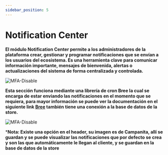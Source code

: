 ```yaml
---
sidebar_position: 5
---
```

# Notification Center

**El módulo Notification Center permite a los administradores de la plataforma crear, gestionar y programar notificaciones que se envían a los usuarios del ecosistema. Es una herramienta clave para comunicar información importante, mensajes de bienvenida, alertas o actualizaciones del sistema de forma centralizada y controlada.**

![MFA-Disable](/img/backoffice-user/notification_center_backoffice.png)

**Esta sección funciona mediante una librería de cron Bree la cual se encarga de estar enviando las notificaciones en el momento que se requiera, para mayor información se puede ver la documentación en el siguiente link  [Bree](https://www.npmjs.com/package/bree) también tiene una conexión a la base de datos de la store.**

![MFA-Disable](/img/backoffice-user/icon_notification_backoffice.png)

***Nota: Existe una opción en el header, su imagen es de Campanita, allí se guardan y se puede visualizar las notificaciones que por defecto se crea y son las que automáticamente le llegan al cliente, y se guardan en la base de datos de la store**
